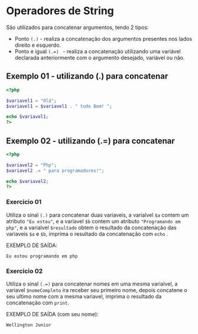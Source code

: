 # Operadores de String

São utilizados para concatenar argumentos, tendo 2 tipos:
- Ponto ```(.)``` -  realiza a concatenação dos argumentos presentes nos lados direito e esquerdo.
- Ponto e igual ```(.=) ``` - realiza a concatenação utilizando uma variável declarada anteriormente com o argumento desejado, variável ou não.


## Exemplo 01 - utilizando (.) para concatenar
```php
<?php

$variavel1 = "Olá";
$variavel1 = $variavel1 . " tudo Bem! ";

echo $variavel1;
?>
```
## Exemplo 02 - utilizando (.=) para concatenar
```php
<?php

$variavel2 = "Php";
$variavel2 .= " para programadores!";

echo $variavel2;
?>
```

### Exercicio 01 
Utiliza o sinal ```(.)``` para concatenar duas variaveis, a varialvel ```$a``` contem um atributo ```"Eu estou"```, e a variavel ```$b``` contem um atributo ```"Programando em php"```, e a varialvel ```$resultado``` obtem o resultado da concatenação das variaveis ```$a``` e ```$b```, imprima o resultado da concatenação com ```echo``` .

EXEMPLO DE SAÍDA:
```
Eu estou programando em php
```

### Exercicio 02
Utiliza o sinal ```(.=)``` para concatenar nomes em uma mesma varialvel, a variavel ```$nomeCompleto``` ira receber seu primeiro nome, depois concatene o seu ultimo nome com a mesma variavel, imprima o resultado da concatenação com ```print```.

EXEMPLO DE SAÍDA (com seu nome):
```
Wellington Junior
```